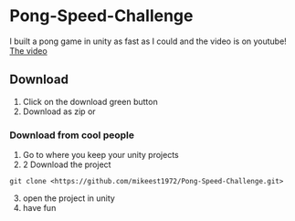 # Pong-Speed-Challenge
I built a pong game in unity as fast as I could and the video is on youtube!
[The video](http://cr-applications.com)

## Download
1. Click on the download green button
2. Download as zip or

### Download from cool people
1. Go to where you keep your unity projects
2. 2 Download the project
```
git clone <https://github.com/mikeest1972/Pong-Speed-Challenge.git>
```
3. open the project in unity 
4. have fun

